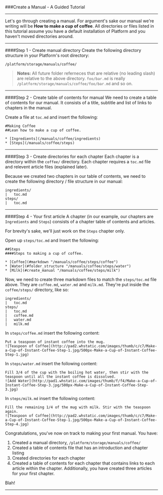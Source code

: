 ###Create a Manual - A Guided Tutorial

----------

Let's go through creating a manual. For argument's sake our manual we're writing will be **How to make a cup of coffee**. All directories or files listed in this tutorial assume you have a default installation of Platform and you haven't moved directories around.

----------

####Step 1 - Create manual directory
Create the following directory structure in your Platform's root directory:

	/platform/storage/manuals/coffee/

>**Notes:** All future folder referneces that are relative (no leading slash) are relative to the above directory. `foo/bar.md` is really `/platform/storage/manuals/coffee/foo/bar.md` and so on.

----------

####Step 2 - Create table of contents for manual
We need to create a table of contents for our manual. It consists of a title, subtitle and list of links to chapters in the manual.

Create a file at `toc.md` and insert the following:

	#Making Coffee
	##Lean how to make a cup of coffee.

	* [Ingredients](/manuals/coffee/ingredients)
	* [Steps](/manuals/coffee/steps)

----------

####Step 3 - Create directories for each chapter
Each chapter is a directory within the `coffee/` directory. Each chapter requires a `toc.md` file and relevent article files (explained later).

Because we created two chapters in our table of contents, we need to create the following directory / file structure in our manual:
	
	ingredients/
	|   toc.md
	steps/
	|   toc.md

----------

####Step 4 - Your first article
A chapter (in our example, our chapters are `Ingredients` and `Steps`) consists of a chapter table of contents and articles.

For brevity's sake, we'll just work on the `Steps` chapter only.

Open up `steps/toc.md` and Insert the following:

	##Steps
	####Steps to making a cup of coffee.

	* [Coffee](#markdown "/manuals/coffee/steps/coffee")
	* [Water](#folder_structure "/manuals/coffee/steps/water")
	* [Milk](#create_manual "/manuals/coffee/steps/milk")

Now, we need to create three markdown files to match the `steps/toc.md` file above. They are `coffee.md`, `water.md` and `milk.md`. They're put inside the `coffee/steps/` directory, like so:

	ingredients/
	|   toc.md
	steps/
	|   toc.md
	|   coffee.md
	|   water.md
	|   milk.md

In `steps/coffee.md` insert the following content:

	Put a teaspoon of instant coffee into the mug.
	![Teaspoon of Coffee](http://pad2.whstatic.com/images/thumb/c/c7/Make-a-Cup-of-Instant-Coffee-Step-1.jpg/500px-Make-a-Cup-of-Instant-Coffee-Step-1.jpg)

In `steps/water.md` insert the following content:

	Fill 3/4 of the cup with the boiling hot water, then stir with the teaspoon until all the instant coffee is dissolved.
	![Add Water](http://pad1.whstatic.com/images/thumb/f/f4/Make-a-Cup-of-Instant-Coffee-Step-3.jpg/500px-Make-a-Cup-of-Instant-Coffee-Step-3.jpg)

In `steps/milk.md` insert the following content:

	Fill the remaining 1/4 of the mug with milk. Stir with the teaspoon again.
	![Teaspoon of Coffee](http://pad2.whstatic.com/images/thumb/c/c7/Make-a-Cup-of-Instant-Coffee-Step-1.jpg/500px-Make-a-Cup-of-Instant-Coffee-Step-4.jpg)

Congratulations, you've now on track to making your first manual. You have:

1. Created a manual directory, `/platform/storage/manuals/coffee/`
2. Created a table of contents file that has an introduction and chapter listing
3. Created directories for each chapter
4. Created a table of contents for each chapter that contains links to each article within the chapter. Additionally, you have created three articles for your first chapter.

Blah!

----------
